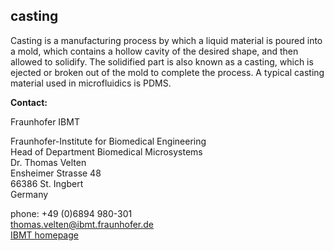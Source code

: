 ## casting

Casting is a manufacturing process by which a liquid material is poured into a mold, which contains a hollow cavity of the desired shape, and then allowed to solidify. The solidified part is also known as a casting, which is ejected or broken out of the mold to complete the process. A typical casting material used in microfluidics is PDMS.
<!--break-->
__Contact:__

Fraunhofer IBMT

Fraunhofer-Institute for Biomedical Engineering  
Head of Department Biomedical Microsystems  
Dr. Thomas Velten  
Ensheimer Strasse 48   
66386 St. Ingbert   
Germany  
 
phone: +49 (0)6894 980-301   
thomas.velten@ibmt.fraunhofer.de  
[IBMT homepage](http://www.ibmt.fraunhofer.de/fhg/ibmt_en/biomedical_engineering/biomedical_microsystems/microsensors_microfluidics/index.jsp)